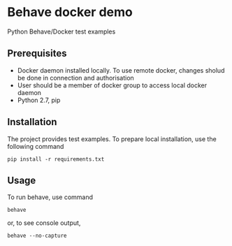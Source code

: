 # Behave docker demo
Python Behave/Docker test examples

## Prerequisites
* Docker daemon installed locally. To use remote docker, changes sholud be done in connection and authorisation
* User should be a member of docker group to access local docker daemon
* Python 2.7, pip

## Installation
The project provides test examples.
To prepare local installation, use the following command

    pip install -r requirements.txt

## Usage
To run behave, use command

    behave

or, to see console output,

    behave --no-capture
